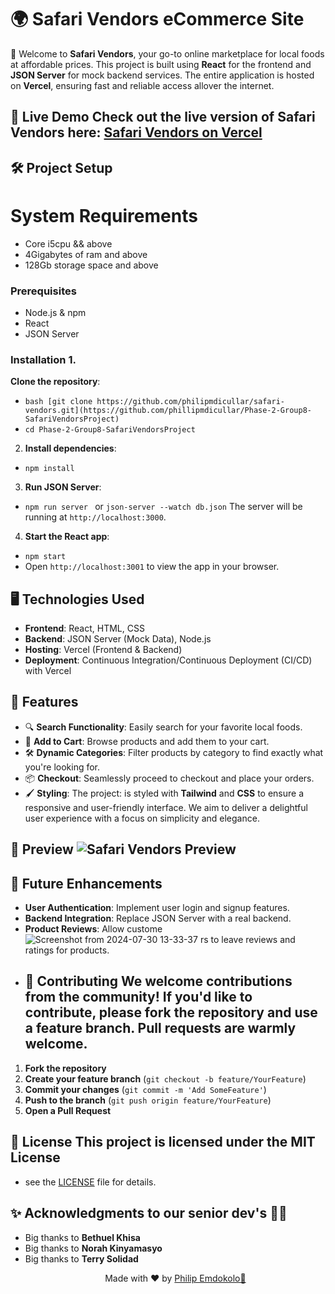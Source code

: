 # 🌍 Safari Vendors eCommerce Site 
🛒 Welcome to **Safari Vendors**, your go-to online marketplace for local foods at affordable prices. This project is built using **React** for the frontend and **JSON Server** for mock backend services. The entire application is hosted on **Vercel**, ensuring fast and reliable access allover the internet. 

## 🚀 Live Demo Check out the live version of Safari Vendors here: [**Safari Vendors on Vercel**](https://your-vercel-link) 
## 🛠️ Project Setup 
# System Requirements
- Core i5cpu && above 
- 4Gigabytes of ram and above
- 128Gb storage space and above

### Prerequisites 
- Node.js & npm 
- React 
- JSON Server 

### Installation 1. 
**Clone the repository**: 
- ```bash [git clone https://github.com/philipmdicullar/safari-vendors.git](https://github.com/phillipmdicullar/Phase-2-Group8-SafariVendorsProject)```
- ```cd Phase-2-Group8-SafariVendorsProject ``` 

2. **Install dependencies**: 

- ```npm install ``` 
3. **Run JSON Server**: 

- ```npm run server ```  or ```json-server --watch db.json```
The server will be running at `http://localhost:3000`. 
4. **Start the React app**:
- ```npm start ``` 
- Open `http://localhost:3001` to view the app in your browser.
 

## 🖥️ Technologies Used 
- **Frontend**: React, HTML, CSS 
- **Backend**: JSON Server (Mock Data), Node.js 
- **Hosting**: Vercel (Frontend & Backend) 
- **Deployment**: Continuous Integration/Continuous Deployment (CI/CD) with Vercel
## 🌟 Features 
- 🔍 **Search Functionality**: Easily search for your favorite local foods. 
- 🛒 **Add to Cart**: Browse products and add them to your cart. 
- 🛠️ **Dynamic Categories**: Filter products by category to find exactly what you're looking for. 
- 📦 **Checkout**: Seamlessly proceed to checkout and place your orders. 
-  🖌️ **Styling**: The project: is styled with **Tailwind** and **CSS** to ensure a responsive and user-friendly interface. We aim to deliver a delightful user experience with a focus on simplicity and elegance. 
## 🎨 Preview ![Safari Vendors Preview]([https://your-image-link](https://www.figma.com/design/XgeRFh16QWZUZ0xbGXEpdU/team-mamba?m=auto&t=XE1Iucx0K7I7OD84-6)) 
## 🚧 Future Enhancements 
- **User Authentication**: Implement user login and signup features. 
- **Backend Integration**: Replace JSON Server with a real backend. 
- **Product Reviews**: Allow custome![Screenshot from 2024-07-30 13-33-37](https://github.com/user-attachments/assets/12573246-4b7c-4cce-a9d2-dc14608f5b9f)
rs to leave reviews and ratings for products.
- ## 👥 Contributing We welcome contributions from the community! If you'd like to contribute, please fork the repository and use a feature branch. Pull requests are warmly welcome. 
1. **Fork the repository** 
2. **Create your feature branch** (`git checkout -b feature/YourFeature`) 
3. **Commit your changes** (`git commit -m 'Add SomeFeature'`) 
4. **Push to the branch** (`git push origin feature/YourFeature`) 
5. **Open a Pull Request** 
## 📝 License This project is licensed under the MIT License 
- see the [LICENSE](LICENSE) file for details. 
## ✨ Acknowledgments to our senior dev's 🙉🙉
- Big thanks to **Bethuel Khisa**
- Big thanks to **Norah Kinyamasyo**
- Big thanks to **Terry Solidad**
   <p align="center"> Made with ❤️ by <a href="https://github.com/phillipmdicullar">Philip Emdokolo🤧</a> </p>
